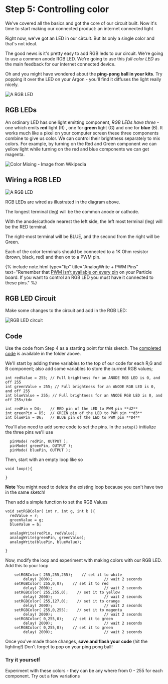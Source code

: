 # Step 5: Controlling color 

We've covered all the basics and got the core of our circuit built. Now it's time to start making our connected product: an internet connected light

Right now, we've got an LED in our circuit. But its only a single color and that's not ideal. 

The good news is it's pretty easy to add RGB leds to our circuit. We're going to use a common anode RGB LED. We're going to use this _full color LED_ as the main feedback for our internet connected device. 

Oh and you might have wondered about the __ping-pong ball in your kits__. Try popping it over the LED on your Argon - you'll find it diffuses the light really nicely. 

![A RGB LED](rgbled_0.jpg)

## RGB LEDs

An ordinary LED has one light emitting component, _RGB LEDs have three_ - one which emits __red__ light (R) , one for __green__ light (G) and one for __blue__ (B). It works much like a pixel on your computer screen these three components combine to give us color. We can control their brightness separately to mix colors. For example, by turning on the Red and Green component we can yellow light while turning on the red and blue components we can get magenta. 

![Color Mixing - Image from Wikipedia](AdditiveColor.png)

## Wiring a RGB LED

![A RGB LED](rgbled_1.png)

RGB LEDs are wired as illustrated in the diagram above.

The longest terminal (leg) will be the common anode or cathode. 

With the anode/cathode nearest the left side, the left most terminal (leg) will be the RED terminal.

The right-most terminal will be BLUE, and the second from the right will be Green.

Each of the color terminals should be connected to a 1K Ohm resistor (brown, black, red) and then on to a PWM pin. 

{% include note.html type="tip" title="AnalogWrite + PWM Pins" text="Remember that [PWM isn’t available on every pin](../pwm) on your Particle board. If you want to control an RGB LED you must have it connected to these pins." %}


## RGB LED Circuit

Make some changes to the circuit and add in the RGB LED: 

![RGB LED circuit](HueCircuit_bb.png)

## Code


Use the  code from Step 4 as a starting point for this sketch. The [completed code](code-by-end/LED.ino) is available in the folder above.

We'll start by adding three variables to the top of our code for each R,G and B component; also add some variables to store the current RGB values;

````
int redValue = 255; // Full brightness for an ANODE RGB LED is 0, and off 255
int greenValue = 255; // Full brightness for an ANODE RGB LED is 0, and off 255
int blueValue = 255; // Full brightness for an ANODE RGB LED is 0, and off 255</td>

int redPin = D4;    // RED pin of the LED to PWM pin **d2**
int greenPin = D5;  // GREEN pin of the LED to PWM pin **d3**
int bluePin = D6;   // BLUE pin of the LED to PWM pin **D4**

````

You'll also need to add some code to set the pins. In the `setup()` initialize the three pins we'll use

````
  pinMode( redPin, OUTPUT );
  pinMode( greenPin, OUTPUT );	
  pinMode( bluePin, OUTPUT );	
````

Then, start with an empty loop like so

````
void loop(){

}
````
__Note__ You might need to delete the existing loop because you can't have two in the same sketch!

Then add a simple function to set the RGB Values

````
void setRGBColor( int r, int g, int b ){
  redValue = r;
  greenValue = g;
  blueValue = b;

  analogWrite(redPin, redValue);
  analogWrite(greenPin, greenValue);
  analogWrite(bluePin, blueValue);

}
````

Now, modify the loop and experiment with making colors with our RGB LED. Add this to your loop

````
    setRGBColor( 255,255,255);    // set it to white
		delay( 2000);						// wait 2 seconds
    setRGBColor( 255,0,0);    // set it to red
		delay( 2000);						// wait 2 seconds
    setRGBColor( 255,255,0);    // set it to yellow
		delay( 2000);						// wait 2 seconds
    setRGBColor( 255,127,0);    // set it to orange
		delay( 2000);						// wait 2 seconds
    setRGBColor( 255,0,255);    // set it to magenta
		delay( 2000);						// wait 2 seconds
    setRGBColor( 0,255,0);    // set it to green
		delay( 2000);						// wait 2 seconds
    setRGBColor( 0,255,0);    // set it to green
		delay( 2000);						// wait 2 seconds
````

Once you've made those changes, __save and flash your code__ (hit the lighting!) Don't forget to pop on your ping pong ball!


### Try it yourself

Experiment with these colors - they can be any where from 0 - 255 for each component. Try out a few variations 


